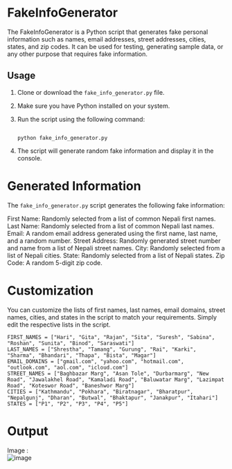 # FakeInfoGenerator

The FakeInfoGenerator is a Python script that generates fake personal information such as names, email addresses, street addresses, cities, states, and zip codes. It can be used for testing, generating sample data, or any other purpose that requires fake information.

## Usage

1. Clone or download the `fake_info_generator.py` file.

2. Make sure you have Python installed on your system.

3. Run the script using the following command:

   ```shell

   python fake_info_generator.py

   ```
4. The script will generate random fake information and display it in the console.

# Generated Information
The `fake_info_generator.py` script generates the following fake information:

First Name: Randomly selected from a list of common Nepali first names.
Last Name: Randomly selected from a list of common Nepali last names.
Email: A random email address generated using the first name, last name, and a random number.
Street Address: Randomly generated street number and name from a list of Nepali street names.
City: Randomly selected from a list of Nepali cities.
State: Randomly selected from a list of Nepali states.
Zip Code: A random 5-digit zip code.

# Customization
You can customize the lists of first names, last names, email domains, street names, cities, and states in the script to match your requirements. Simply edit the respective lists in the script.

```shell
FIRST_NAMES = ["Hari", "Gita", "Rajan", "Sita", "Suresh", "Sabina", "Roshan", "Sunita", "Binod", "Saraswati"]
LAST_NAMES = ["Shrestha", "Tamang", "Gurung", "Rai", "Karki", "Sharma", "Bhandari", "Thapa", "Bista", "Magar"]
EMAIL_DOMAINS = ["gmail.com", "yahoo.com", "hotmail.com", "outlook.com", "aol.com", "icloud.com"]
STREET_NAMES = ["Baghbazar Marg", "Asan Tole", "Durbarmarg", "New Road", "Jawalakhel Road", "Kamaladi Road", "Baluwatar Marg", "Lazimpat Road", "Koteswor Road", "Baneshwor Marg"]
CITIES = ["Kathmandu", "Pokhara", "Biratnagar", "Bharatpur", "Nepalgunj", "Dharan", "Butwal", "Bhaktapur", "Janakpur", "Itahari"]
STATES = ["P1", "P2", "P3", "P4", "P5"]
```

# Output
Image : <br>
![image](https://user-images.githubusercontent.com/97790932/235071919-100f587a-ff0e-47e2-a54c-bef6ec9f2cc8.png)
